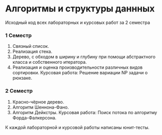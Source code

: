 # Алгоритмы и структуры даннных
Исходный код всех лабораторных и курсовых работ за 2 семестра



### 1 Семестр
1. Связный список.
2. Реализация стека.
3. Дерево, с обходом в ширину и глубину при помощи абстрактного класса и собственного итератора.
4. Реализация и оценка производительности различных видов сортировки.
Курсовая работа: Решение вариации NP задачи о рюкзаке.

### 2 Семестр

1. Красно-чёрное дерево.
2. Алгоритм Шеннона-Фано.
3. Алгоритм Дейкстры.
Курсовая работа: Поиск потока по алгоритму Форда-Фалкерсона.

К каждой лабораторной и курсовой работы написаны юнит-тесты. 
